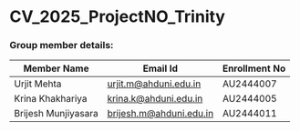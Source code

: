 # CV_2025_ProjectNO_Trinity

### Group member details:
| Member Name | Email Id | Enrollment No |
| ------------|----------|---------|
| Urjit Mehta | urjit.m@ahduni.edu.in | AU2444007 |
| Krina Khakhariya | krina.k@ahduni.edu.in | AU2444005 |
| Brijesh Munjiyasara | brijesh.m@ahduni.edu.in | AU2444011 |
